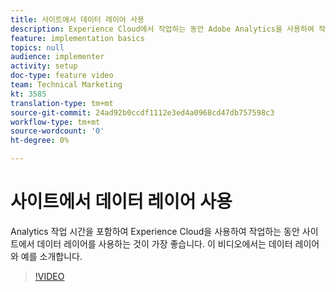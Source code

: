 ```yaml
---
title: 사이트에서 데이터 레이어 사용
description: Experience Cloud에서 작업하는 동안 Adobe Analytics을 사용하여 작업하는 때를 포함하여 사이트에서 데이터 레이어를 사용하는 것이 가장 좋은 방법입니다. 이 비디오에서는 데이터 레이어와 예를 소개합니다.
feature: implementation basics
topics: null
audience: implementer
activity: setup
doc-type: feature video
team: Technical Marketing
kt: 3585
translation-type: tm+mt
source-git-commit: 24ad92b0ccdf1112e3ed4a0968cd47db757598c3
workflow-type: tm+mt
source-wordcount: '0'
ht-degree: 0%

---
```



# 사이트에서 데이터 레이어 사용

Analytics 작업 시간을 포함하여 Experience Cloud을 사용하여 작업하는 동안 사이트에서 데이터 레이어를 사용하는 것이 가장 좋습니다. 이 비디오에서는 데이터 레이어와 예를 소개합니다.

>[!VIDEO](https://video.tv.adobe.com/v/28775/?quality=12)
